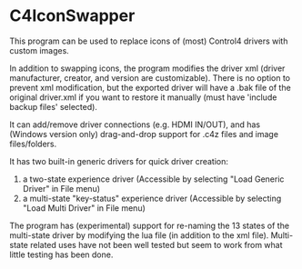 # C4IconSwapper
This program can be used to replace icons of (most) Control4 drivers with custom images.

In addition to swapping icons, the program modifies the driver xml (driver manufacturer, creator, and version are customizable).
There is no option to prevent xml modification,
but the exported driver will have a .bak file of the original driver.xml if you want to restore it manually (must have 'include backup files' selected).

It can add/remove driver connections (e.g. HDMI IN/OUT),
and has (Windows version only) drag-and-drop support for .c4z files and image files/folders.

It has two built-in generic drivers for quick driver creation:
1) a two-state experience driver (Accessible by selecting "Load Generic Driver" in File menu)
2) a multi-state "key-status" experience driver (Accessible by selecting "Load Multi Driver" in File menu)

The program has (experimental) support for re-naming the 13 states of the multi-state driver by modifying the lua file (in addition to the xml file).
Multi-state related uses have not been well tested but seem to work from what little testing has been done.
